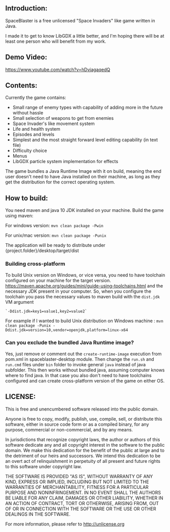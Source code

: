 ## Introduction: ##
SpaceBlaster is a free unlicensed "Space Invaders" like game written in Java.

I made it to get to know LibGDX a little better, and I'm hoping there will be at least one person who will benefit from my work. 

## Demo Video: ##
https://www.youtube.com/watch?v=hDvjagaqedQ


## Contents: ##
Currently the game contains:

* Small range of enemy types with capability of adding more in the future without hassle
* Small selection of weapons to get from enemies
* Space Invader's like movement system
* Life and health system
* Episodes and levels
* Simplest and the most straight forward level editing capability (in text file)
* Difficulty choice
* Menus
* LibGDX particle system implementation for effects

The game bundles a Java Runtime Image with it on build, meaning the end user doesn't
need to have Java installed on their machine, as long as they get the distribution for 
the correct operating system.

## How to build: ##
You need maven and java 10 JDK installed on your machine.
Build the game using maven:

For windows version:
  `mvn clean package -Pwin`

For unix/mac version:
  `mvn clean package -Punix`

The application will be ready to distribute under {project.folder}/desktop/target/dist

### Building cross-platform ###
To build Unix version on Windows, or vice versa, you need to have toolchain configured
on your machine for the target version. https://maven.apache.org/guides/mini/guide-using-toolchains.html 
and the necessary JDK present in your computer.
So, when you configure the toolchain you pass the necessary values to maven build with the `dist.jdk` VM argument 

    `-Ddist.jdk=key1=value1,key2=value2`

For example if I wanted to build Unix distribution on Windows machine : 
    `mvn clean package -Punix -Ddist.jdk=version=10,vendor=openjdk,platform=linux-x64`                

### Can you exclude the bundled Java Runtime image? ###

Yes, just remove or comment out the `create-runtime-image` execution from pom.xml in spaceblaster-desktop module.
Then change the `run.sh` and `run.cmd` files under `bin` folder to invoke general `java` instead of java subfolder.
This then works without bundled java, assuming computer knows where to find java. In that case you also don't need 
to have toolchains configured and can create cross-platform version of the game on either OS.

## LICENSE: ##

This is free and unencumbered software released into the public domain.

Anyone is free to copy, modify, publish, use, compile, sell, or
distribute this software, either in source code form or as a compiled
binary, for any purpose, commercial or non-commercial, and by any
means.

In jurisdictions that recognize copyright laws, the author or authors
of this software dedicate any and all copyright interest in the
software to the public domain. We make this dedication for the benefit
of the public at large and to the detriment of our heirs and
successors. We intend this dedication to be an overt act of
relinquishment in perpetuity of all present and future rights to this
software under copyright law.

THE SOFTWARE IS PROVIDED "AS IS", WITHOUT WARRANTY OF ANY KIND,
EXPRESS OR IMPLIED, INCLUDING BUT NOT LIMITED TO THE WARRANTIES OF
MERCHANTABILITY, FITNESS FOR A PARTICULAR PURPOSE AND NONINFRINGEMENT.
IN NO EVENT SHALL THE AUTHORS BE LIABLE FOR ANY CLAIM, DAMAGES OR
OTHER LIABILITY, WHETHER IN AN ACTION OF CONTRACT, TORT OR OTHERWISE,
ARISING FROM, OUT OF OR IN CONNECTION WITH THE SOFTWARE OR THE USE OR
OTHER DEALINGS IN THE SOFTWARE.

For more information, please refer to http://unlicense.org